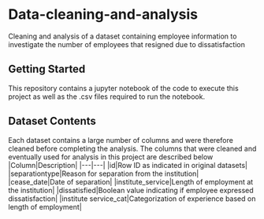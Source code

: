 # Data-cleaning-and-analysis
Cleaning and analysis of a dataset containing employee information to investigate the number of employees that resigned due to dissatisfaction 

## Getting Started
This repository contains a jupyter notebook of the code to execute this project as well as the .csv files required to run the notebook.

## Dataset Contents
Each dataset contains a large number of columns and were therefore cleaned before completing the analysis. The columns that were cleaned and eventually used for analysis in this project are described below
|Column|Description|
|---|---|
|id|Row ID as indicated in original datasets|
|separationtype|Reason for separation from the institution|
|cease_date|Date of separation|
|institute_service|Length of employment at the institution|
|dissatisfied|Boolean value indicating if employee expressed dissatisfaction|
|institute	service_cat|Categorization of experience based on length of employment|

